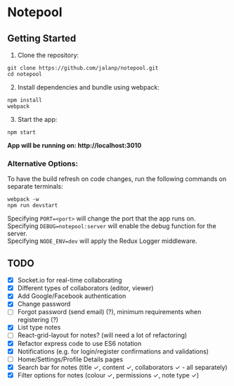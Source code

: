 # Notepool

## Getting Started
1. Clone the repository:
```
git clone https://github.com/jalanp/notepool.git
cd notepool
```
2. Install dependencies and bundle using webpack:
```
npm install
webpack
```
3. Start the app:
```
npm start
```
**App will be running on: http://localhost:3010**

### Alternative Options:

To have the build refresh on code changes, run the following commands on separate terminals:
```
webpack -w
npm run devstart
```
Specifying ```PORT=<port>``` will change the port that the app runs on.  
Specifying ```DEBUG=notepool:server``` will enable the debug function for the server.  
Specifying ```NODE_ENV=dev``` will apply the Redux Logger middleware.

## TODO
- [x] Socket.io for real-time collaborating
- [x] Different types of collaborators (editor, viewer)
- [x] Add Google/Facebook authentication
- [x] Change password
- [ ] Forgot password (send email) (?), minimum requirements when registering (?)
- [x] List type notes
- [ ] React-grid-layout for notes? (will need a lot of refactoring)
- [x] Refactor express code to use ES6 notation
- [x] Notifications (e.g. for login/register confirmations and validations)
- [ ] Home/Settings/Profile Details pages
- [x] Search bar for notes (title &#10003;, content &#10003;, collaborators &#10003; - all separately)
- [x] Filter options for notes (colour &#10003;, permissions &#10003;, note type &#10003;)

